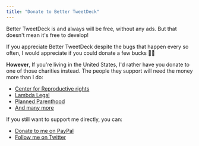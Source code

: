```yaml
---
title: "Donate to Better TweetDeck"
---
```


Better TweetDeck is and always will be free, without any ads. But that doesn't mean it's free to develop!

If you appreciate Better TweetDeck despite the bugs that happen every so often, I would appreciate if you could donate a few bucks 🙇‍♂️

**However**, If you're living in the United States, I'd rather have you donate to one of those charities instead. The people they support will need the money more than I do:

- [Center for Reproductive rights](https://secure3.convio.net/cfrr/site/Donation2;jsessionid=97A4C7A9488B5DDF3450546DE1123DB2.app347a?1380.donation=form1&df_id=1380&web&_ga=1.145398384.513337705.1476995534)
- [Lambda Legal](https://www.lambdalegal.org/donate)
- [Planned Parenthood](https://secure.ppaction.org/site/Donation2?df_id=12913&12913.donation=form1&_ga=1.38484843.997121566.1477408976)
- [And many more](https://jezebel.com/a-list-of-pro-women-pro-immigrant-pro-earth-anti-big-1788752078)

If you still want to support me directly, you can:

- [Donate to me on PayPal](https://paypal.me/Eramdam)
- [Follow me on Twitter](https://twitter.com/Eramdam)

